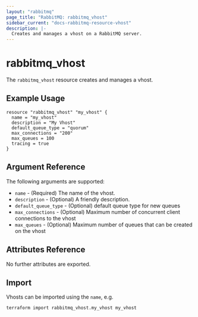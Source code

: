 ```yaml
---
layout: "rabbitmq"
page_title: "RabbitMQ: rabbitmq_vhost"
sidebar_current: "docs-rabbitmq-resource-vhost"
description: |-
  Creates and manages a vhost on a RabbitMQ server.
---
```


# rabbitmq\_vhost

The ``rabbitmq_vhost`` resource creates and manages a vhost.

## Example Usage

```hcl
resource "rabbitmq_vhost" "my_vhost" {
  name = "my_vhost"
  description = "My Vhost"
  default_queue_type = "quorum"
  max_connections = "200"
  max_queues = 100
  tracing = true
}
```

## Argument Reference

The following arguments are supported:

* `name` - (Required) The name of the vhost.
* `description` - (Optional) A friendly description.
* `default_queue_type` - (Optional) default queue type for new queues
* `max_connections` - (Optional) Maximum number of concurrent client connections to the vhost
* `max_queues` - (Optional) Maximum number of queues that can be created on the vhost

## Attributes Reference

No further attributes are exported.

## Import

Vhosts can be imported using the `name`, e.g.

```
terraform import rabbitmq_vhost.my_vhost my_vhost
```
